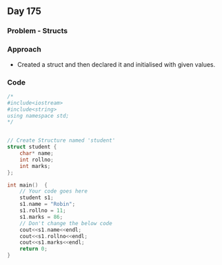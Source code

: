 ## Day 175

### Problem - Structs

### Approach

- Created a struct and then declared it and initialised with given values.

### Code

```cpp
/*
#include<iostream>
#include<string>
using namespace std;
*/


// Create Structure named 'student'
struct student {
    char* name;
    int rollno;
    int marks;
};

int main()  {
    // Your code goes here
    student s1;
    s1.name = "Robin";
    s1.rollno = 11;
    s1.marks = 86;
    // Don't change the below code
    cout<<s1.name<<endl;
    cout<<s1.rollno<<endl;
    cout<<s1.marks<<endl;
    return 0;
}
```
